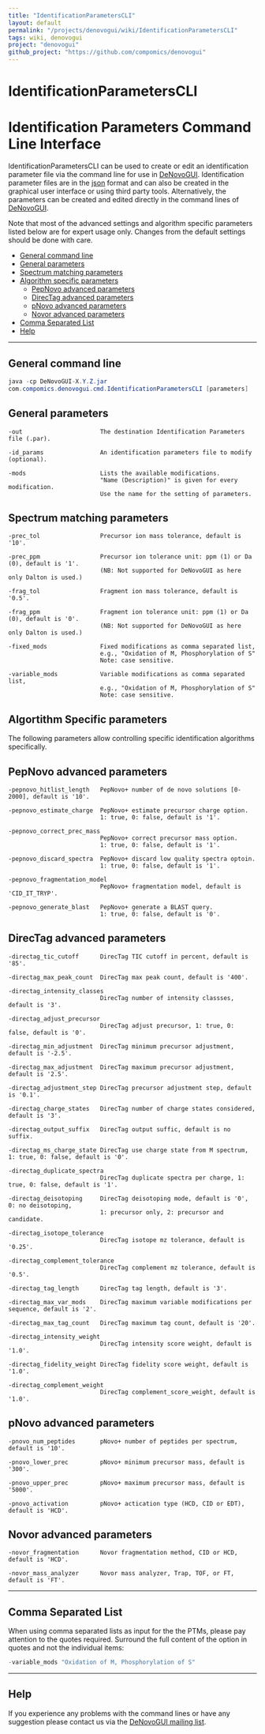 ```yaml
---
title: "IdentificationParametersCLI"
layout: default
permalink: "/projects/denovogui/wiki/IdentificationParametersCLI"
tags: wiki, denovogui
project: "denovogui"
github_project: "https://github.com/compomics/denovogui"
---
```


# IdentificationParametersCLI

# Identification Parameters Command Line Interface #

IdentificationParametersCLI can be used to create or edit an identification parameter file via the command line for use in [DeNovoGUI](http://compomics.github.io/projects/denovogui.html). Identification parameter files are in the [json](https://en.wikipedia.org/wiki/JSON) format and can also be created in the graphical user interface or using third party tools. Alternatively, the parameters can be created and edited directly in the command lines of [DeNovoGUI](http://compomics.github.io/projects/denovogui.html).

Note that most of the advanced settings and algorithm specific parameters listed below are for expert usage only. Changes from the default settings should be done with care.

  * [General command line](#general-command-line)
  * [General parameters](#general-parameters)
  * [Spectrum matching parameters](#spectrum-matching-parameters)
  * [Algorithm specific parameters](#general-parameters)
    * [PepNovo advanced parameters](#pepnovo-advanced-parameters)
    * [DirecTag advanced parameters](#directag-advanced-parameters)
    * [pNovo advanced parameters](#pnovo-advanced-parameters)
    * [Novor advanced parameters](#novor-advanced-parameters)
  * [Comma Separated List](#comma-separated-list)
  * [Help](#help)

---

## General command line ##

```java
java -cp DeNovoGUI-X.Y.Z.jar 
com.compomics.denovogui.cmd.IdentificationParametersCLI [parameters]
```

## General parameters ##

```
-out                      The destination Identification Parameters file (.par).

-id_params                An identification parameters file to modify (optional).

-mods                     Lists the available modifications.
                          "Name (Description)" is given for every modification.
                          Use the name for the setting of parameters.
```

## Spectrum matching parameters ##

```
-prec_tol                 Precursor ion mass tolerance, default is '10'.

-prec_ppm                 Precursor ion tolerance unit: ppm (1) or Da (0), default is '1'. 
                          (NB: Not supported for DeNovoGUI as here only Dalton is used.)

-frag_tol                 Fragment ion mass tolerance, default is '0.5'.

-frag_ppm                 Fragment ion tolerance unit: ppm (1) or Da (0), default is '0'. 
                          (NB: Not supported for DeNovoGUI as here only Dalton is used.)

-fixed_mods               Fixed modifications as comma separated list,
                          e.g., "Oxidation of M, Phosphorylation of S"
                          Note: case sensitive.

-variable_mods            Variable modifications as comma separated list,
                          e.g., "Oxidation of M, Phosphorylation of S"
                          Note: case sensitive.
```

## Algortithm Specific parameters ##

The following parameters allow controlling specific identification algorithms specifically.

## PepNovo advanced parameters ##

```
-pepnovo_hitlist_length   PepNovo+ number of de novo solutions [0-2000], default is '10'.

-pepnovo_estimate_charge  PepNovo+ estimate precursor charge option.
                          1: true, 0: false, default is '1'.

-pepnovo_correct_prec_mass
                          PepNovo+ correct precursor mass option.
                          1: true, 0: false, default is '1'.

-pepnovo_discard_spectra  PepNovo+ discard low quality spectra optoin.
                          1: true, 0: false, default is '1'.

-pepnovo_fragmentation_model
                          PepNovo+ fragmentation model, default is 'CID_IT_TRYP'.

-pepnovo_generate_blast   PepNovo+ generate a BLAST query.
                          1: true, 0: false, default is '0'.
```

## DirecTag advanced parameters ##

```
-directag_tic_cutoff      DirecTag TIC cutoff in percent, default is '85'.

-directag_max_peak_count  DirecTag max peak count, default is '400'.

-directag_intensity_classes
                          DirecTag number of intensity classses, default is '3'.

-directag_adjust_precursor
                          DirecTag adjust precursor, 1: true, 0: false, default is '0'.

-directag_min_adjustment  DirecTag minimum precursor adjustment, default is '-2.5'.

-directag_max_adjustment  DirecTag maximum precursor adjustment, default is '2.5'.

-directag_adjustment_step DirecTag precursor adjustment step, default is '0.1'.

-directag_charge_states   DirecTag number of charge states considered, default is '3'.

-directag_output_suffix   DirecTag output suffic, default is no suffix.

-directag_ms_charge_state DirecTag use charge state from M spectrum, 1: true, 0: false, default is '0'.

-directag_duplicate_spectra
                          DirecTag duplicate spectra per charge, 1: true, 0: false, default is '1'.

-directag_deisotoping     DirecTag deisotoping mode, default is '0', 0: no deisotoping, 
                          1: precursor only, 2: precursor and candidate.

-directag_isotope_tolerance
                          DirecTag isotope mz tolerance, default is '0.25'.

-directag_complement_tolerance
                          DirecTag complement mz tolerance, default is '0.5'.

-directag_tag_length      DirecTag tag length, default is '3'.

-directag_max_var_mods    DirecTag maximum variable modifications per sequence, default is '2'.

-directag_max_tag_count   DirecTag maximum tag count, default is '20'.

-directag_intensity_weight
                          DirecTag intensity score weight, default is '1.0'.

-directag_fidelity_weight DirecTag fidelity score weight, default is '1.0'.

-directag_complement_weight
                          DirecTag complement_score_weight, default is '1.0'.
```

## pNovo advanced parameters ##

```
-pnovo_num_peptides       pNovo+ number of peptides per spectrum, default is '10'.

-pnovo_lower_prec         pNovo+ minimum precursor mass, default is '300'.

-pnovo_upper_prec         pNovo+ maximum precursor mass, default is '5000'.

-pnovo_activation         pNovo+ actication type (HCD, CID or EDT), default is 'HCD'.
```

## Novor advanced parameters ##

```
-novor_fragmentation      Novor fragmentation method, CID or HCD, default is 'HCD'.

-novor_mass_analyzer      Novor mass analyzer, Trap, TOF, or FT, default is 'FT'.
```

---

## Comma Separated List ##

When using comma separated lists as input for the the PTMs, please pay attention to the quotes required. Surround the full content of the option in quotes and not the individual items:

```java
-variable_mods "Oxidation of M, Phosphorylation of S"
```

---

## Help ##

If you experience any problems with the command lines or have any suggestion please contact us via the [DeNovoGUI mailing list](http://groups.google.com/group/denovogui).